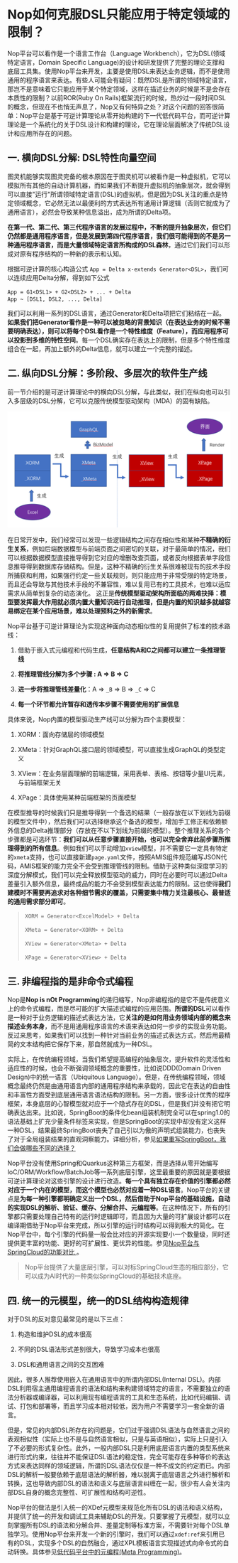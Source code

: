 # Nop如何克服DSL只能应用于特定领域的限制？

   Nop平台可以看作是一个语言工作台（Language Workbench），它为DSL(领域特定语言，Domain Specific Language)的设计和研发提供了完整的理论支撑和底层工具集。使用Nop平台来开发，主要是使用DSL来表达业务逻辑，而不是使用通用的程序语言来表达。有些人可能会有疑问：既然DSL是所谓的领域特定语言，那岂不是意味着它只能应用于某个特定领域，这样在描述业务的时候是不是会存在本质性的限制？以前ROR(Ruby On Rails)框架流行的时候，热炒过一段时间DSL的概念，但现在不也悄无声息了，Nop又有何特异之处？对这个问题的回答很简单：Nop平台是基于可逆计算理论从零开始构建的下一代低代码平台，而可逆计算理论是一个系统化的关于DSL设计和构建的理论，它在理论层面解决了传统DSL设计和应用所存在的问题。

## 一.  横向DSL分解: DSL特性向量空间

图灵机能够实现图灵完备的根本原因在于图灵机可以被看作是一种虚拟机，它可以模拟所有其他的自动计算机器，而如果我们不断提升虚拟机的抽象层次，就会得到可以直接"运行"所谓领域特定语言(DSL)的虚拟机，但是因为DSL关注的重点是特定领域概念，它必然无法以最便利的方式表达所有通用计算逻辑（否则它就成为了通用语言），必然会导致某种信息溢出，成为所谓的Delta项。  

**在第一代、第二代、第三代程序语言的发展过程中，不断的提升抽象层次，但它们仍然都是通用程序语言，但是发展到第四代程序语言，我们很可能得到的不是另一种通用程序语言，而是大量领域特定语言所构成的DSL森林**，通过它们我们可以形成对原有程序结构的一种新的表示和认知。

根据可逆计算的核心构造公式 `App = Delta x-extends Generator<DSL>`，我们可以连续应用Delta分解，得到如下公式

```
App = G1<DSL1> + G2<DSL2> + ... + Delta
App ~ [DSL1, DSL2, ..., Delta]
```

我们可以利用一系列的DSL语言，通过Generator和Delta项把它们粘结在一起。**如果我们把Generator看作是一种可以被忽略的背景知识（在表达业务的时候不需要明确表达），则可以将每个DSL看作是一个特性维度（Feature），而应用程序可以投影到多维的特性空间**。每一个DSL确实存在表达上的限制，但是多个特性维度组合在一起，再加上额外的Delta信息，就可以建立一个完整的描述。

## 二. 纵向DSL分解：多阶段、多层次的软件生产线

前一节介绍的是可逆计算理论中的横向DSL分解，与此类似，我们在纵向也可以引入多层级的DSL分解，它可以克服传统模型驱动架构（MDA）的固有缺陷。

![](../tutorial/delta-pipeline.png)

在日常开发中，我们经常可以发现一些逻辑结构之间存在相似性和某种**不精确的衍生关系**，例如后端数据模型与前端页面之间密切的关联，对于最简单的情况，我们可以根据数据模型直接推导得到它对应的增删改查页面，或者反向根据表单字段信息推导得到数据库存储结构。但是，这种不精确的衍生关系很难被现有的技术手段所捕获和利用，如果强行约定一些关联规则，则只能应用于非常受限的特定场景，而且还会导致与其他技术手段的不兼容性，难以复用已有的工具技术，也难以适应需求从简单到复杂的动态演化。 这正是**传统模型驱动架构所面临的两难抉择：模型要发挥最大作用就必须内置大量知识进行自动推理，但是内置的知识越多就越容易绑定在某个应用场景，难以处理预料之外的新需求**。

Nop平台基于可逆计算理论为实现这种面向动态相似性的复用提供了标准的技术路线：  

1. 借助于嵌入式元编程和代码生成，**任意结构A和C之间都可以建立一条推理管线**  

2. **将推理管线分解为多个步骤 :  A =\> B =\> C**  

3. **进一步将推理管线差量化**：A =\> `_B` =\> B =\> `_C` =\> C  

4. **每一个环节都允许暂存和透传本步骤不需要使用的扩展信息**  

具体来说，Nop内置的模型驱动生产线可以分解为四个主要模型：  

1. XORM：面向存储层的领域模型  

2. XMeta：针对GraphQL接口层的领域模型，可以直接生成GraphQL的类型定义  

3. XView：在业务层面理解的前端逻辑，采用表单、表格、按钮等少量UI元素，与前端框架无关  

4. XPage：具体使用某种前端框架的页面模型

在模型推导的时候我们只是推导得到一个备选的结果（一般存放在以下划线为前缀的模型文件中），然后我们可以选择继承这个备选的模型，增加手工修正和依赖额外信息的Delta推理部分（存放在不以下划线为前缀的模型）。整个推理关系的各个步骤都是可选环节：**我们可以从任意步骤直接开始，也可以完全舍弃此前步骤所推理得到的所有信息**。例如我们可以手动增加`xview`模型，并不需要它一定具有特定的`xmeta`支持，也可以直接新建`page.yaml`文件，按照AMIS组件规范编写JSON代码，AMIS框架的能力完全不会受到推理管线的限制。借助于这种类似深度学习的深度分解模式，我们可以完全释放模型驱动的威力，同时在必要时可以通过Delta差量引入额外信息，最终成品的能力不会受到模型表达能力的限制。这也使得**我们建模时不需要再追求对各种细节需求的覆盖，只需要集中精力关注最核心、最普适的通用需求部分即可**。

> `XORM = Generator<ExcelModel> + Delta`
> 
> `XMeta = Generator<XORM> + Delta`
> 
> `XView = Generator<XMeta> + Delta`
> 
> `XPage = Generator<XView> + Delta` 

## 三. 非编程指的是非命令式编程

Nop是**Nop is nOt Programming**的递归缩写，Nop非编程指的是它不是传统意义上的命令式编程，而是尽可能的扩大描述式编程的应用范围。**所谓的DSL**可以看作是一种对于业务逻辑的描述式表达方法，它**关注的是如何用业务领域内部的概念来描述业务本身**，而不是用通用程序语言的术语来表达如何一步步的实现业务功能。反过来思考，如果我们可以找到一种针对当前业务的描述式表达方式，然后用最精简的文本结构把它保存下来，那自然就成为一种DSL。

实际上，在传统编程领域，当我们希望提高编程的抽象层次，提升软件的灵活性和适应性的时候，也会不断强调领域概念的重要性，比如说DDD(Domain Driven Design)中的统一语言（Ubiquitous Language）。但是，在传统编程领域，领域概念最终仍然是由通用语言内部的通用程序结构来承载的，因此它在表达的自由性和丰富性方面受到底层通用语言语法结构的限制。另一方面，很多设计优秀的程序框架，本身底层的心智模型就对应于一个隐式存在的DSL，但是我们并没有把它明确表达出来。比如说，SpringBoot的条件化bean组装机制完全可以在spring1.0的语法基础上扩充少量条件标签来实现，但是SpringBoot的实现中却没有定义这样一种DSL，结果最终SpringBoot丧失了自己引以为傲的声明式组装能力，也丧失了对于全局组装结果的直观洞察能力。详细分析，参见[如果重写SpringBoot，我们会做哪些不同的选择？](https://mp.weixin.qq.com/s/_ZVXESRqjSbObmrkDZoGMQ)

Nop平台没有使用Spring和Quarkus这种第三方框架，而是选择从零开始编写IoC/ORM/Workflow/BatchJob等一系列底层引擎，这里最重要的原因就是要根据可逆计算理论对这些引擎的设计进行改造。**每一个具有独立存在价值的引擎都必然对应于一个内在的模型，而这个模型也必然对应着一种DSL语言**。Nop平台的关键点是**为每一种引擎都明确定义出一个DSL，然后借助于Nop平台的基础设施，自动的实现DSL的解析、验证、缓存、分解合并、元编程等**。在这种情况下，所有的引擎都只需要处理自己特有的运行时逻辑即可，而且因为大量的可扩展设计都可以在编译期借助于Nop平台来完成，所以引擎的运行时结构可以得到极大的简化。在Nop平台中，每个引擎的代码量一般会比对应的开源实现要小一个数量级，同时还提供更丰富的功能、更好的可扩展性、更优异的性能。参见[Nop平台与SpringCloud的功能对比 ](https://mp.weixin.qq.com/s/Dra8yf2O5VMJyEPox4dGBw)。


> Nop平台提供了大量底层引擎，可以对标SpringCloud生态的相应部分，它可以成为AI时代的一种类似SpringCloud的基础技术底座。

## 四. 统一的元模型，统一的DSL结构构造规律

对于DSL的反对意见最常见的是以下三点：

1. 构造和维护DSL的成本很高

2. 不同的DSL语法形式差别很大，导致学习成本也很高

3. DSL和通用语言之间的交互困难

因此，很多人推荐使用嵌入在通用语言中的所谓内部DSL(Internal DSL)。内部DSL利用宿主通用编程语言的语法和结构来构建领域特定的语言，不需要独立的语法分析器或编译器，可以利用现有编程语言的工具和生态系统，比如代码编辑、调试、打包和部署等，而且学习成本相对较低，因为用户不需要学习一套全新的语言。

但是，常见的内部DSL所存在的问题是，它们过于强调DSL语法与自然语言之间的表观相似性（实际上也不是与自然语言相似，只是与英语相似），实际上只是引入了不必要的形式复杂性。此外，一般内部DSL只是利用底层语言内置的类型系统来进行形式约束，往往并不能保证DSL语法的稳定性，完全可能存在多种等价的表达方式来表达同样的领域逻辑，所谓的DSL语法仅仅是一种不成文的约定而已。内部DSL的解析一般要依赖于底层语法的解析器，难以脱离于底层语言之外进行解析和转换，这也导致内部DSL的语法和语义与底层语言纠缠在一起，很少有人会关注内部DSL自身的概念完整性、可扩展性和结构可逆性。

Nop平台的做法是引入统一的XDef元模型来规范化所有DSL的语法和语义结构，并提供了统一的开发和调试工具来辅助DSL的开发。只要掌握了元模型，就可以立刻掌握所有DSL的语法和分解合并、差量定制等标准方案，不需要针对每个DSL单独学习。使用Nop平台来开发一个新的引擎时，我们可以通过`xdef:ref`来引用已有的DSL，实现多个DSL的自然融合，通过XPL模板语言实现描述式向命令式的自动转换。具体参见[低代码平台中的元编程(Meta Programming)](https://mp.weixin.qq.com/s/LkTIVGSrK9zomPW4bNiqqA)。